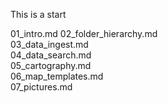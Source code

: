This is a start  

01_intro.md
02_folder_hierarchy.md  
03_data_ingest.md  
04_data_search.md  
05_cartography.md  
06_map_templates.md  
07_pictures.md  
